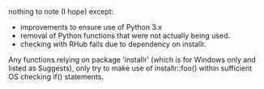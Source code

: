 nothing to note (I hope) except:

- improvements to ensure use of Python 3.x
- removal of Python functions that were not actually being used.
- checking with RHub fails due to dependency on installr.

Any functions relying on package 'installr' (which is for Windows only and listed as Suggests), only try to make use of installr::foo() within sufficient OS checking if() statements.

 



